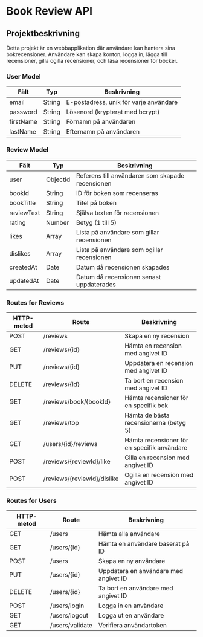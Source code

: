 # Book Review API

## Projektbeskrivning
Detta projekt är en webbapplikation där användare kan hantera sina bokrecensioner. 
Användare kan skapa konton, logga in, lägga till recensioner, gilla ogilla recensioner, 
och läsa recensioner för böcker. 

### User Model
| Fält	| Typ |	Beskrivning |
|------|-----|------|
| email |	String |	E-postadress, unik för varje användare |
| password |	String |	Lösenord (krypterat med bcrypt) |
| firstName |	String |	Förnamn på användaren |
| lastName |	String	| Efternamn på användaren |

### Review Model
| Fält |	Typ |	Beskrivning |
|------|------|---------|
| user |	ObjectId	| Referens till användaren som skapade recensionen |
| bookId |	String |	ID för boken som recenseras |
| bookTitle |	String |	Titel på boken |
| reviewText |	String |	Själva texten för recensionen |
| rating |	Number |	Betyg (1 till 5) |
| likes |	Array	| Lista på användare som gillar recensionen |
| dislikes |	Array	| Lista på användare som ogillar recensionen |
| createdAt |	Date	| Datum då recensionen skapades |
| updatedAt |	Date |	Datum då recensionen senast uppdaterades |

### Routes for Reviews
| HTTP-metod |	Route |	Beskrivning |
|---------|---------|------|
| POST |	/reviews |	Skapa en ny recension |
| GET |	/reviews/{id} |	Hämta en recension med angivet ID |
| PUT |	/reviews/{id} |	Uppdatera en recension med angivet ID |
| DELETE |	/reviews/{id}	| Ta bort en recension med angivet ID |
| GET |	/reviews/book/{bookId} |	Hämta recensioner för en specifik bok |
| GET |	/reviews/top |	Hämta de bästa recensionerna (betyg 5) |
| GET |	/users/{id}/reviews |	Hämta recensioner för en specifik användare |
| POST |	/reviews/{reviewId}/like |	Gilla en recension med angivet ID |
| POST |	/reviews/{reviewId}/dislike	| Ogilla en recension med angivet ID |

### Routes for Users
| HTTP-metod |	Route |	Beskrivning |
|----------|----------|-----------|
| GET	| /users	| Hämta alla användare |
| GET	| /users/{id}	| Hämta en användare baserat på ID |
| POST |	/users	| Skapa en ny användare |
| PUT	| /users/{id}	| Uppdatera en användare med angivet ID |
| DELETE	| /users/{id}	| Ta bort en användare med angivet ID |
| POST	| /users/login	| Logga in en användare |
| GET	| /users/logout	| Logga ut en användare |
| GET	| /users/validate	| Verifiera användartoken |
 
